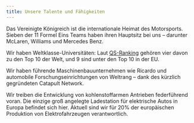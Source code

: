 ```yaml
---
title: Unsere Talente und Fähigkeiten
---
```

Das Vereinigte Königreich ist die internationale Heimat des Motorsports. Sieben der 11 Formel Eins Teams haben ihren Hauptsitz bei uns – darunter McLaren, Williams und Mercedes Benz.

Wir haben Weltklasse-Universitäten: Laut [QS-Ranking]( http://www.topuniversities.com/university-rankings) gehören vier davon zu den Top 10 der Welt, und 9 sind unter den Top 10 in der EU.

Wir haben führende Maschinenbauunternehmen wie Ricardo und automobile Forschungseinrichtungen von Weltrang – dank des kürzlich gegründeten Catapult Network.

Wir treiben die Entwicklung von kohlenstoffarmen Antrieben federführend voran. Die einzige groß angelegte Ladestation für elektrische Autos in Europa befindet sich hier. Aktuell sind wir für 20% der europäischen Produktion von Elektrofahrzeugen verantwortlich.
